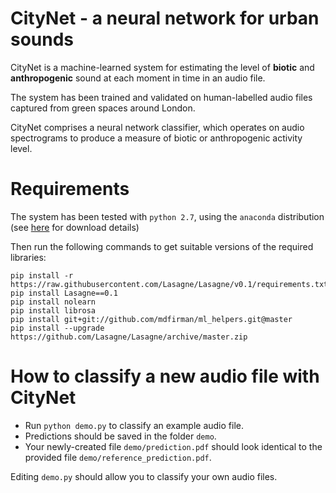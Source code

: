 # CityNet - a neural network for urban sounds

CityNet is a machine-learned system for estimating the level of **biotic** and **anthropogenic** sound at each moment in time in an audio file.

The system has been trained and validated on human-labelled audio files captured from green spaces around London.

CityNet comprises a neural network classifier, which operates on audio spectrograms to produce a measure of biotic or anthropogenic activity level.


# Requirements

The system has been tested with `python 2.7`, using the `anaconda` distribution (see [here](https://www.anaconda.com/download/) for download details)

Then run the following commands to get suitable versions of the required libraries:


    pip install -r https://raw.githubusercontent.com/Lasagne/Lasagne/v0.1/requirements.txt
    pip install Lasagne==0.1
    pip install nolearn
    pip install librosa
    pip install git+git://github.com/mdfirman/ml_helpers.git@master
    pip install --upgrade https://github.com/Lasagne/Lasagne/archive/master.zip


# How to classify a new audio file with CityNet

- Run `python demo.py` to classify an example audio file. 
- Predictions should be saved in the folder `demo`. 
- Your newly-created file `demo/prediction.pdf` should look identical to the provided file `demo/reference_prediction.pdf`.

Editing `demo.py` should allow you to classify your own audio files.

